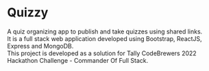 # Quizzy
A quiz organizing app to publish and take quizzes using shared links.\
It is a full stack web application developed using Bootstrap, ReactJS, Express and MongoDB.\
This project is developed as a solution for Tally CodeBrewers 2022 Hackathon Challenge - Commander Of Full Stack.
